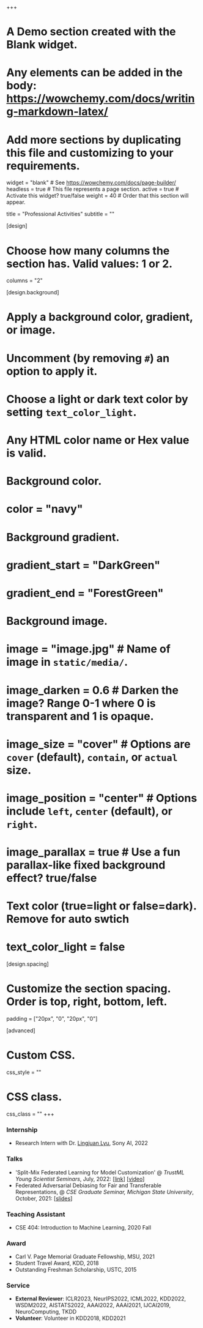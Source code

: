 +++
# A Demo section created with the Blank widget.
# Any elements can be added in the body: https://wowchemy.com/docs/writing-markdown-latex/
# Add more sections by duplicating this file and customizing to your requirements.

widget = "blank"  # See https://wowchemy.com/docs/page-builder/
headless = true  # This file represents a page section.
active = true  # Activate this widget? true/false
weight = 40  # Order that this section will appear.

title = "Professional Activities"
subtitle = ""

[design]
  # Choose how many columns the section has. Valid values: 1 or 2.
  columns = "2"

[design.background]
  # Apply a background color, gradient, or image.
  #   Uncomment (by removing `#`) an option to apply it.
  #   Choose a light or dark text color by setting `text_color_light`.
  #   Any HTML color name or Hex value is valid.

  # Background color.
  # color = "navy"
  
  # Background gradient.
  # gradient_start = "DarkGreen"
  # gradient_end = "ForestGreen"
  
  # Background image.
  # image = "image.jpg"  # Name of image in `static/media/`.
  # image_darken = 0.6  # Darken the image? Range 0-1 where 0 is transparent and 1 is opaque.
  # image_size = "cover"  #  Options are `cover` (default), `contain`, or `actual` size.
  # image_position = "center"  # Options include `left`, `center` (default), or `right`.
  # image_parallax = true  # Use a fun parallax-like fixed background effect? true/false
  
  # Text color (true=light or false=dark). Remove for auto swtich
  # text_color_light = false

[design.spacing]
  # Customize the section spacing. Order is top, right, bottom, left.
  padding = ["20px", "0", "20px", "0"]

[advanced]
 # Custom CSS. 
 css_style = ""
 
 # CSS class.
 css_class = ""
+++

### Internship

* Research Intern with Dr. [Lingjuan Lyu](https://sites.google.com/view/lingjuan-lyu/home), Sony AI, 2022

### Talks

* 'Split-Mix Federated Learning for Model Customization' @ *TrustML Young Scientist Seminars*, July, 2022: [[link](https://trustmlresearch.github.io/seminar-talks/index_junyuan_hong.html)] [[video](https://www.youtube.com/watch?v=VA2XsCA6k9s)]
* Federated Adversarial Debiasing for Fair and Transferable Representations, @ *CSE Graduate Seminar, Michigan State University*, October, 2021: [[slides](files/MSU_seminar_102021.pdf)]

### Teaching Assistant

* CSE 404: Introduction to Machine Learning, 2020 Fall

### Award

* Carl V. Page Memorial Graduate Fellowship, MSU, 2021
* Student Travel Award, KDD, 2018
* Outstanding Freshman Scholarship, USTC, 2015

### Service

* **External Reviewer**: ICLR2023, NeurIPS2022, ICML2022, KDD2022, WSDM2022, AISTATS2022, AAAI2022, AAAI2021, IJCAI2019, NeuroComputing, TKDD
* **Volunteer**: Volunteer in KDD2018, KDD2021
